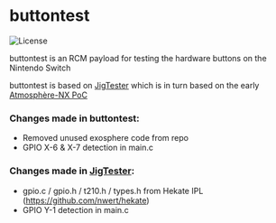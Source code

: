 # buttontest

![License](https://img.shields.io/badge/License-GPLv2-blue.svg)

buttontest is an RCM payload for testing the hardware buttons on the Nintendo Switch

buttontest is based on [JigTester](https://github.com/LucaCorigliano/JigTester) which is in turn based on the early [Atmosphère-NX PoC](https://github.com/ktemkin-archive/Atmosphere)


### Changes made in buttontest:
- Removed unused exosphere code from repo
- GPIO X-6 & X-7 detection in main.c

### Changes made in [JigTester](https://github.com/LucaCorigliano/JigTester):
- gpio.c / gpio.h / t210.h / types.h from Hekate IPL (https://github.com/nwert/hekate)
- GPIO Y-1 detection in main.c